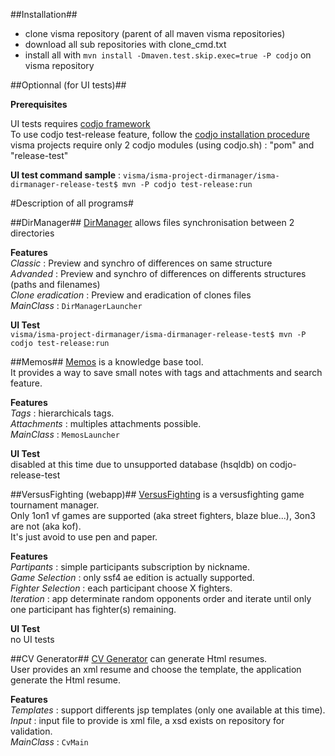 ##Installation##

- clone visma repository (parent of all maven visma repositories)
- download all sub repositories with clone_cmd.txt
- install all with `mvn install -Dmaven.test.skip.exec=true -P codjo` on visma repository

##Optionnal (for UI tests)##

**Prerequisites**  
  
UI tests requires [codjo framework](https://github.com/codjo "codjo")  
To use codjo test-release feature, follow the  [codjo installation procedure](https://github.com/gonnot/codjo-install-workstation "install codjo")  
visma projects require only 2 codjo modules (using codjo.sh) : "pom" and "release-test"  

**UI test command sample** : `visma/isma-project-dirmanager/isma-dirmanager-release-test$ mvn -P codjo test-release:run`  

#Description of all programs#

##DirManager##
[DirManager](https://github.com/visma/isma-project-dirmanager "dirmanager") allows files synchronisation between 2 directories

**Features**  
_Classic_ : Preview and synchro of differences on same structure  
_Advanded_ : Preview and synchro of differences on differents structures (paths and filenames)  
_Clone eradication_ : Preview and eradication of clones files  
_MainClass_ : `DirManagerLauncher`  
     
**UI Test**  
`visma/isma-project-dirmanager/isma-dirmanager-release-test$ mvn -P codjo test-release:run`  

##Memos##
[Memos](https://github.com/visma/isma-project-memos "memos") is a knowledge base tool.  
It provides a way to save small notes with tags and attachments and search feature.  

**Features**  
_Tags_ : hierarchicals tags.  
_Attachments_ : multiples attachments possible.  
_MainClass_ : `MemosLauncher`  

**UI Test**  
disabled at this time due to unsupported database (hsqldb) on codjo-release-test  

##VersusFighting (webapp)##
[VersusFighting](https://github.com/visma/isma-project-versusfighting "vs") is a versusfighting game tournament manager.  
Only 1on1 vf games are supported (aka street fighters, blaze blue...), 3on3 are not (aka kof).  
It's just avoid to use pen and paper.  

**Features**  
_Partipants_ : simple participants subscription by nickname.  
_Game Selection_ : only ssf4 ae edition is actually supported.  
_Fighter Selection_ : each participant choose X fighters.  
_Iteration_ : app determinate random opponents order and iterate until only one participant has fighter(s) remaining.

**UI Test**  
no UI tests  

##CV Generator##
[CV Generator](https://github.com/visma/isma-tools "tools") can generate Html resumes.  
User provides an xml resume and choose the template, the application generate the Html resume.  

**Features**  
_Templates_ : support differents jsp templates (only one available at this time).  
_Input_ : input file to provide is xml file, a xsd exists on repository for validation.  
_MainClass_ : `CvMain`  

